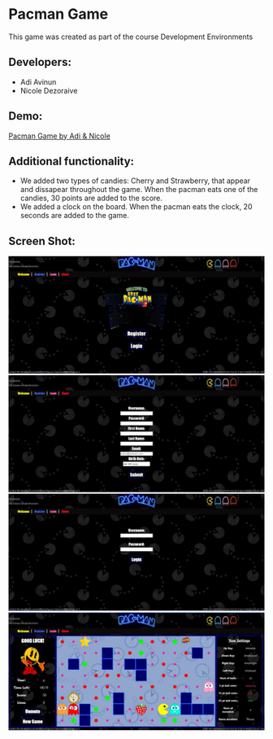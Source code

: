# Pacman Game

This game was created as part of the course Development Environments

## Developers:
  * Adi Avinun
  * Nicole Dezoraive


## Demo:
[Pacman Game by Adi & Nicole](https://sise-web-development-environments.github.io/assignment2-adi-nicole/)

## Additional functionality:

  * We added two types of candies: Cherry and Strawberry, that appear and dissapear throughout the game. When the pacman eats one of the candies, 30 points are added to the score.
  * We added a clock on the board. When the pacman eats the clock, 20 seconds are added to the game.

## Screen Shot:
![Wellcome](https://github.com/SISE-Web-Development-Environments/assignment2-adi-nicole/blob/master/resources/imgWel.jpeg)
![Register](https://github.com/SISE-Web-Development-Environments/assignment2-adi-nicole/blob/master/resources/imgRegister.jpeg)
![Login](https://github.com/SISE-Web-Development-Environments/assignment2-adi-nicole/blob/master/resources/imgLogin.jpeg)
![Game](https://github.com/SISE-Web-Development-Environments/assignment2-adi-nicole/blob/master/resources/imgGame.jpeg)




